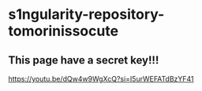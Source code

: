 # s1ngularity-repository-tomorinissocute

## This page have a secret key!!!
https://youtu.be/dQw4w9WgXcQ?si=I5urWEFATdBzYF41

